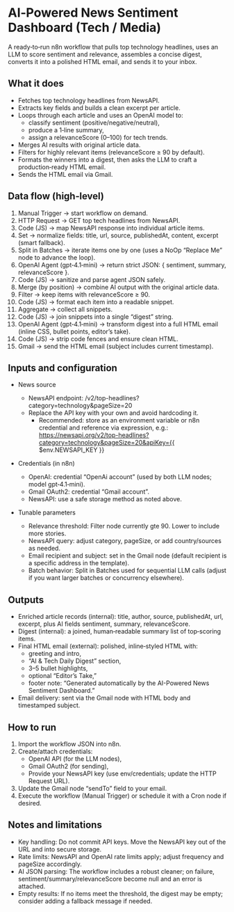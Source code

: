 # AI‑Powered News Sentiment Dashboard (Tech / Media)

A ready‑to‑run n8n workflow that pulls top technology headlines, uses an LLM to score sentiment and relevance, assembles a concise digest, converts it into a polished HTML email, and sends it to your inbox.

## What it does
- Fetches top technology headlines from NewsAPI.
- Extracts key fields and builds a clean excerpt per article.
- Loops through each article and uses an OpenAI model to:
  - classify sentiment (positive/negative/neutral),
  - produce a 1‑line summary,
  - assign a relevanceScore (0–100) for tech trends.
- Merges AI results with original article data.
- Filters for highly relevant items (relevanceScore ≥ 90 by default).
- Formats the winners into a digest, then asks the LLM to craft a production‑ready HTML email.
- Sends the HTML email via Gmail.

## Data flow (high‑level)
1. Manual Trigger → start workflow on demand.
2. HTTP Request → GET top tech headlines from NewsAPI.
3. Code (JS) → map NewsAPI response into individual article items.
4. Set → normalize fields: title, url, source, publishedAt, content, excerpt (smart fallback).
5. Split in Batches → iterate items one by one (uses a NoOp “Replace Me” node to advance the loop).
6. OpenAI Agent (gpt‑4.1‑mini) → return strict JSON: { sentiment, summary, relevanceScore }.
7. Code (JS) → sanitize and parse agent JSON safely.
8. Merge (by position) → combine AI output with the original article data.
9. Filter → keep items with relevanceScore ≥ 90.
10. Code (JS) → format each item into a readable snippet.
11. Aggregate → collect all snippets.
12. Code (JS) → join snippets into a single “digest” string.
13. OpenAI Agent (gpt‑4.1‑mini) → transform digest into a full HTML email (inline CSS, bullet points, editor’s take).
14. Code (JS) → strip code fences and ensure clean HTML.
15. Gmail → send the HTML email (subject includes current timestamp).

## Inputs and configuration
- News source
  - NewsAPI endpoint: /v2/top-headlines?category=technology&pageSize=20
  - Replace the API key with your own and avoid hardcoding it.
    - Recommended: store as an environment variable or n8n credential and reference via expression, e.g.:
      https://newsapi.org/v2/top-headlines?category=technology&pageSize=20&apiKey={{ $env.NEWSAPI_KEY }}

- Credentials (in n8n)
  - OpenAI: credential “OpenAi account” (used by both LLM nodes; model gpt‑4.1‑mini).
  - Gmail OAuth2: credential “Gmail account”.
  - NewsAPI: use a safe storage method as noted above.

- Tunable parameters
  - Relevance threshold: Filter node currently gte 90. Lower to include more stories.
  - NewsAPI query: adjust category, pageSize, or add country/sources as needed.
  - Email recipient and subject: set in the Gmail node (default recipient is a specific address in the template).
  - Batch behavior: Split in Batches used for sequential LLM calls (adjust if you want larger batches or concurrency elsewhere).

## Outputs
- Enriched article records (internal): title, author, source, publishedAt, url, excerpt, plus AI fields sentiment, summary, relevanceScore.
- Digest (internal): a joined, human‑readable summary list of top‑scoring items.
- Final HTML email (external): polished, inline‑styled HTML with:
  - greeting and intro,
  - “AI & Tech Daily Digest” section,
  - 3–5 bullet highlights,
  - optional “Editor’s Take,”
  - footer note: “Generated automatically by the AI-Powered News Sentiment Dashboard.”
- Email delivery: sent via the Gmail node with HTML body and timestamped subject.

## How to run
1. Import the workflow JSON into n8n.
2. Create/attach credentials:
   - OpenAI API (for the LLM nodes),
   - Gmail OAuth2 (for sending),
   - Provide your NewsAPI key (use env/credentials; update the HTTP Request URL).
3. Update the Gmail node “sendTo” field to your email.
4. Execute the workflow (Manual Trigger) or schedule it with a Cron node if desired.

## Notes and limitations
- Key handling: Do not commit API keys. Move the NewsAPI key out of the URL and into secure storage.
- Rate limits: NewsAPI and OpenAI rate limits apply; adjust frequency and pageSize accordingly.
- AI JSON parsing: The workflow includes a robust cleaner; on failure, sentiment/summary/relevanceScore become null and an error is attached.
- Empty results: If no items meet the threshold, the digest may be empty; consider adding a fallback message if needed.